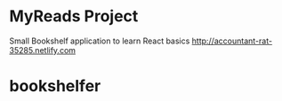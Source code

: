 # MyReads Project
Small Bookshelf application to learn React basics
http://accountant-rat-35285.netlify.com
# bookshelfer
